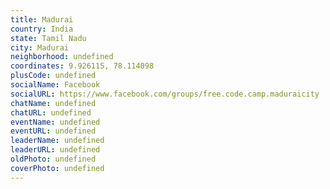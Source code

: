 ```yaml
---
title: Madurai
country: India
state: Tamil Nadu
city: Madurai
neighborhood: undefined
coordinates: 9.926115, 78.114098
plusCode: undefined
socialName: Facebook
socialURL: https://www.facebook.com/groups/free.code.camp.maduraicity
chatName: undefined
chatURL: undefined
eventName: undefined
eventURL: undefined
leaderName: undefined
leaderURL: undefined
oldPhoto: undefined
coverPhoto: undefined
---
```

